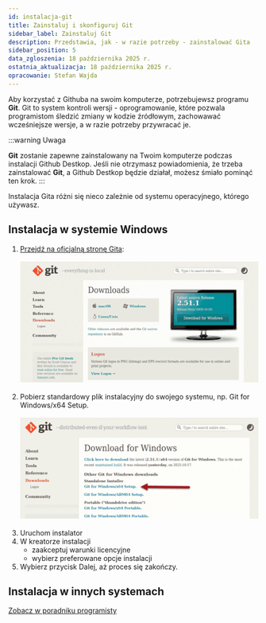 ```yaml
---
id: instalacja-git
title: Zainstaluj i skonfiguruj Git
sidebar_label: Zainstaluj Git
description: Przedstawia, jak - w razie potrzeby - zainstalować Gita
sidebar_position: 5 
data_zgloszenia: 18 października 2025 r.
ostatnia_aktualizacja: 18 października 2025 r.
opracowanie: Stefan Wajda
---
```



Aby korzystać z Githuba na swoim komputerze, potrzebujewsz programu **Git**. Git to system kontroli wersji - oprogramowanie, które pozwala programistom śledzić zmiany w kodzie źródłowym, zachowawać wcześniejsze wersje, a w razie potrzeby przywracać je. 

:::warning Uwaga 

**Git** zostanie zapewne zainstalowany na Twoim komputerze podczas instalacji Github Destkop. 
Jeśli nie otrzymasz powiadomienia, że trzeba zainstalować **Git**, a Github Destkop będzie działał, możesz śmiało pominąć ten krok.
:::

Instalacja Gita różni się nieco zależnie od systemu operacyjnego, którego używasz.

## Instalacja w systemie Windows

1. [Przejdź na oficjalną stronę Gita](https://git-scm.com/downloads/win):<br /><br />
   ![Oficjalna strona Git](./img/github-destkop-33.png)<br /><br />
2. Pobierz standardowy plik instalacyjny do swojego systemu, np. Git for Windows/x64 Setup.<br /><br />
   ![Pobierz Git dla swojego systemu](./img/github-destkop-33-1.png)<br /><br />
3. Uruchom instalator
4. W kreatorze instalacji 
   - zaakceptuj warunki licencyjne
   - wybierz preferowane opcje instalacji
5. Wybierz przycisk Dalej, aż proces się zakończy.

## Instalacja w innych systemach

[Zobacz w poradniku programisty](https://programistajava.pl/2025/03/15/podstawy-pracy-z-wersjonowaniem-kodu-w-github/)


